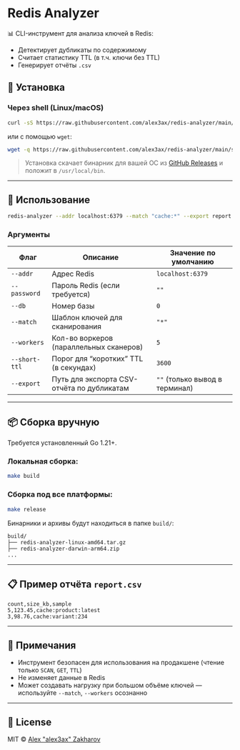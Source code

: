 # Redis Analyzer

📊 CLI-инструмент для анализа ключей в Redis:
- Детектирует дубликаты по содержимому
- Считает статистику TTL (в т.ч. ключи без TTL)
- Генерирует отчёты `.csv`

## 🔧 Установка

### Через shell (Linux/macOS)

```bash
curl -sS https://raw.githubusercontent.com/alex3ax/redis-analyzer/main/scripts/install.sh | bash
```

или с помощью `wget`:

```bash
wget -q https://raw.githubusercontent.com/alex3ax/redis-analyzer/main/scripts/install.sh -O - | bash
```

> Установка скачает бинарник для вашей ОС из [GitHub Releases](https://github.com/alex3ax/redis-analyzer/releases) и положит в `/usr/local/bin`.

---

## 🚀 Использование

```bash
redis-analyzer --addr localhost:6379 --match "cache:*" --export report.csv
```

### Аргументы

| Флаг            | Описание                                           | Значение по умолчанию        |
|------------------|----------------------------------------------------|-------------------------------|
| `--addr`         | Адрес Redis                                        | `localhost:6379`              |
| `--password`     | Пароль Redis (если требуется)                      | `""`                          |
| `--db`           | Номер базы                                         | `0`                           |
| `--match`        | Шаблон ключей для сканирования                     | `"*"`                         |
| `--workers`      | Кол-во воркеров (параллельных сканеров)            | `5`                           |
| `--short-ttl`    | Порог для “коротких” TTL (в секундах)              | `3600`                        |
| `--export`       | Путь для экспорта CSV-отчёта по дубликатам         | `""` (только вывод в терминал)|

---

## 📦 Сборка вручную

Требуется установленный Go 1.21+.

### Локальная сборка:
```bash
make build
```

### Сборка под все платформы:
```bash
make release
```

Бинарники и архивы будут находиться в папке `build/`:
```
build/
├── redis-analyzer-linux-amd64.tar.gz
├── redis-analyzer-darwin-arm64.zip
...
```

---

## 📋 Пример отчёта `report.csv`

```csv
count,size_kb,sample
5,123.45,cache:product:latest
3,98.76,cache:variant:234
```

---

## 🔐 Примечания

- Инструмент безопасен для использования на продакшене (чтение только `SCAN`, `GET`, `TTL`)
- Не изменяет данные в Redis
- Может создавать нагрузку при большом объёме ключей — используйте `--match`, `--workers` осознанно

---

## 📄 License

MIT © [Alex "alex3ax" Zakharov](https://github.com/alex3ax)
